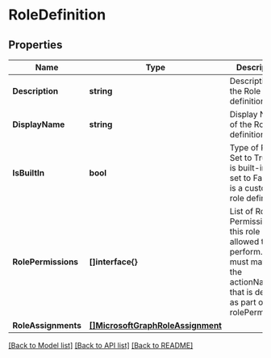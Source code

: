 # RoleDefinition

## Properties

Name | Type | Description | Notes
------------ | ------------- | ------------- | -------------
**Description** | **string** | Description of the Role definition. | [optional] 
**DisplayName** | **string** | Display Name of the Role definition. | [optional] 
**IsBuiltIn** | **bool** | Type of Role. Set to True if it is built-in, or set to False if it is a custom role definition. | [optional] 
**RolePermissions** | **[]interface{}** | List of Role Permissions this role is allowed to perform. These must match the actionName that is defined as part of the rolePermission. | [optional] 
**RoleAssignments** | [**[]MicrosoftGraphRoleAssignment**](microsoft.graph.roleAssignment.md) |  | [optional] 

[[Back to Model list]](../README.md#documentation-for-models) [[Back to API list]](../README.md#documentation-for-api-endpoints) [[Back to README]](../README.md)


